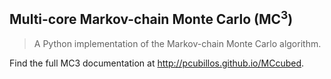 ## Multi-core Markov-chain Monte Carlo (MC<sup>3</sup>)
> A Python implementation of the Markov-chain Monte Carlo algorithm.

Find the full MC3 documentation at <http://pcubillos.github.io/MCcubed>.

